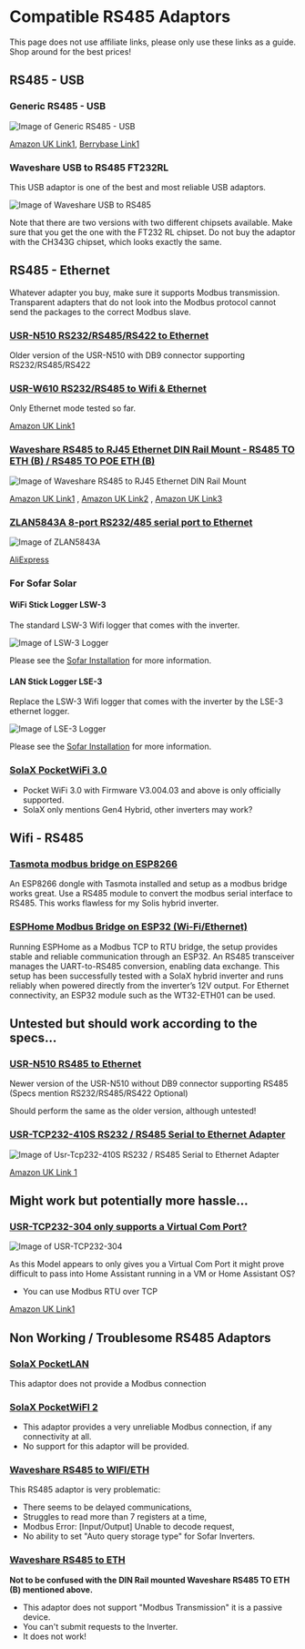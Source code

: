 # Compatible RS485 Adaptors

This page does not use affiliate links, please only use these links as a guide. Shop around for the best prices!

## RS485 - USB

### Generic RS485 - USB

![Image of Generic RS485 - USB](images/adaptor-rs485-usb.png)

[Amazon UK Link1](https://www.amazon.co.uk/dp/B07K3V381Z),
[Berrybase Link1](https://www.berrybase.de/raspberry-pi/raspberry-pi-computer/usb-geraete/usb-rs485-konverter)

### Waveshare USB to RS485 FT232RL

This USB adaptor is one of the best and most reliable USB adaptors.

![Image of Waveshare USB to RS485](images/adaptor-rs485-usb-waveshare-ft232rl.png)

Note that there are two versions with two different chipsets available. Make sure that you get the one with the FT232 RL chipset. Do not buy the adaptor with the CH343G chipset, which looks exactly the same.

## RS485 - Ethernet

Whatever adapter you buy, make sure it supports Modbus transmission. Transparent adapters that do not look into the Modbus protocol cannot send the packages to the correct Modbus slave.

### [USR-N510 RS232/RS485/RS422 to Ethernet](https://www.pusr.com/products/1-serial-port-etherne-device-servers-usr-n510.html)

Older version of the USR-N510 with DB9 connector supporting RS232/RS485/RS422

### [USR-W610 RS232/RS485 to Wifi & Ethernet](https://www.pusr.com/products/rs232/rs485-to-wifi-converters-usr-w610.html)

Only Ethernet mode tested so far.

[Amazon UK Link1](https://www.amazon.co.uk/dp/B07DNWM62H)

### [Waveshare RS485 to RJ45 Ethernet DIN Rail Mount - RS485 TO ETH (B) / RS485 TO POE ETH (B)](https://www.waveshare.com/wiki/RS485_TO_ETH_(B))

![Image of Waveshare RS485 to RJ45 Ethernet DIN Rail Mount](images/adaptor-rs485-eth-waveshare-b.png)

[Amazon UK Link1](https://www.amazon.co.uk/dp/B09MQTP16W) , [Amazon UK Link2](https://www.amazon.co.uk/dp/B09LQMH2S1) , [Amazon UK Link3](https://www.amazon.co.uk/dp/B09QMNWYLQ)

### [ZLAN5843A 8-port RS232/485 serial port to Ethernet](http://www.zlmcu.com/en/products_ZLAN5843A.htm)

![Image of ZLAN5843A](images/adaptor-rs485-eth-zlan-5843a.png)

[AliExpress](https://www.aliexpress.com/item/32888961582.html)

### For Sofar Solar

#### WiFi Stick Logger LSW-3

The standard LSW-3 Wifi logger that comes with the inverter.

![Image of LSW-3 Logger](images/adaptor-sofar-lsw3-wifi-logger.png)

Please see the [Sofar Installation](sofar-installation.md) for more information.

#### LAN Stick Logger LSE-3

Replace the LSW-3 Wifi logger that comes with the inverter by the LSE-3 ethernet logger.

![Image of LSE-3 Logger](images/adaptor-sofar-lse3-lan-logger.png)

Please see the [Sofar Installation](sofar-installation.md) for more information.

### [SolaX PocketWiFi 3.0](https://www.solaxpower.com/monitoring-dongles/)

- Pocket WiFi 3.0 with Firmware V3.004.03 and above is only officially supported.
- SolaX only mentions Gen4 Hybrid, other inverters may work?

## Wifi - RS485

### [Tasmota modbus bridge on ESP8266](https://tasmota.github.io/docs/Modbus-Bridge)

An ESP8266 dongle with Tasmota installed and setup as a modbus bridge works great. 
Use a RS485 module to convert the modbus serial interface to RS485.
This works flawless for my Solis hybrid inverter.

### [ESPHome Modbus Bridge on ESP32 (Wi-Fi/Ethernet)](https://github.com/rosenrot00/esphome_modbus_bridge)

Running ESPHome as a Modbus TCP to RTU bridge, the setup provides stable and reliable communication through an ESP32.
An RS485 transceiver manages the UART-to-RS485 conversion, enabling data exchange.
This setup has been successfully tested with a SolaX hybrid inverter and runs reliably when powered directly from the inverter’s 12V output.
For Ethernet connectivity, an ESP32 module such as the WT32-ETH01 can be used.

## Untested but should work according to the specs...

### [USR-N510 RS485 to Ethernet](https://www.pusr.com/products/1-rs485-serial-port-etherne-device-servers-usr-n510.html)

Newer version of the USR-N510 without DB9 connector supporting RS485 (Specs mention RS232/RS485/RS422 Optional)

Should perform the same as the older version, although untested!

### [USR-TCP232-410S RS232 / RS485 Serial to Ethernet Adapter](https://www.pusr.com/products/modbus-serial-to-ethernet-converters-usr-tcp232-410s.html)

![Image of Usr-Tcp232-410S RS232 / RS485 Serial to Ethernet Adapter](images/adaptor-rs485-eth-usr-410s.png)

[Amazon UK Link 1](https://www.amazon.co.uk/dp/B07C1TC165)

## Might work but potentially more hassle...

### [USR-TCP232-304 only supports a Virtual Com Port?](https://www.pusr.com/products/1-port-rs485-to-ethernet-converters-usr-tcp232-304.html)

![Image of USR-TCP232-304](images/adaptor-rs485-eth-usr-304.png)

As this Model appears to only gives you a Virtual Com Port it might prove difficult to pass into Home Assistant running in a VM or Home Assistant OS?

- You can use Modbus RTU over TCP

[Amazon UK Link1](https://www.amazon.co.uk/dp/B07BC77L8K)

## Non Working / Troublesome RS485 Adaptors

### [SolaX PocketLAN](https://www.solaxpower.com/monitoring-dongles/)

This adaptor does not provide a Modbus connection

### [SolaX PocketWiFI 2](https://www.solaxpower.com/monitoring-dongles/)

- This adaptor provides a very unreliable Modbus connection, if any connectivity at all.
- No support for this adaptor will be provided.

### [Waveshare RS485 to WIFI/ETH](https://www.waveshare.com/wiki/RS485_TO_WIFI/ETH)

This RS485 adaptor is very problematic:
- There seems to be delayed communications,
- Struggles to read more than 7 registers at a time,
- Modbus Error: [Input/Output] Unable to decode request,
- No ability to set "Auto query storage type" for Sofar Inverters.

### [Waveshare RS485 to ETH](https://www.waveshare.com/wiki/RS485_TO_ETH)
**Not to be confused with the DIN Rail mounted Waveshare RS485 TO ETH (B) mentioned above.**
- This adaptor does not support "Modbus Transmission" it is a passive device.
- You can't submit requests to the Inverter.
- It does not work!
